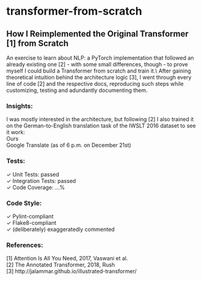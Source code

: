 # transformer-from-scratch
## How I Reimplemented the Original Transformer [1] from Scratch
An exercise to learn about NLP: a PyTorch implementation that followed an already existing one [2] - with some small differences, though - to prove myself I could build a Transformer from scratch and train it.\ After gaining theoretical intuition behind the architecture logic [3], I went through every line of code [2] and the respective docs, reproducing such steps while customizing, testing and adundantly documenting them.

### Insights:
I was mostly interested in the architecture, but following [2] I also trained it on the German-to-English translation task of the IWSLT 2016 dataset to see it work:\
Ours\
Google Translate (as of 6 p.m. on December 21st)

### Tests:
✓ Unit Tests: passed\
✓ Integration Tests: passed\
✓ Code Coverage: ...%

### Code Style:
✓ Pylint-compliant\
✓ Flake8-compliant\
✓ (deliberately) exaggeratedly commented

### References:
[1] Attention Is All You Need, 2017, Vaswani et al.\
[2] The Annotated Transformer, 2018, Rush\
[3] http:<span>//jalammar.github.io</span>/illustrated-transformer/
